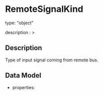 # RemoteSignalKind
type: "object"
description : >
## Description
Type of input signal coming from remote bus.

## Data Model
  - properties:

